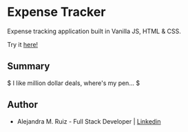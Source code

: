 # Expense Tracker

Expense tracking application built in Vanilla JS, HTML & CSS.  

Try it [here!](https://alejandramruiz.github.io/expense-tracker/)

<!-- <image src ="images/rps-img.png" width="750" height="435"> -->

## Summary
$ I like million dollar deals, where's my pen... $
<!-- Though modest, this was my first game in pure JavaScript, HTML & CSS, and the process meant gaining a handle on the Math object. As a little girl, I remember playing my first computer games in the 90s and being in awe, wondering how the computer was able to make random selections on its own, so solving this old mystery from my past was both charming and even a bit heartwarming. I was also able to strengthen my "event-handler muscle", a function which continuous to present itself in my JavaScript projects. I used to feel that projects like these were too boring or basic, but I'm so glad I ended up doing them as the experience has been humbling, and I've consequently learnt to appreciate all there is to gain from them. Excited to take on the next programming challenge!     -->

## Author 
* Alejandra M. Ruiz - Full Stack Developer | [Linkedin](https://www.linkedin.com/in/alejandra-m-ruiz/)
